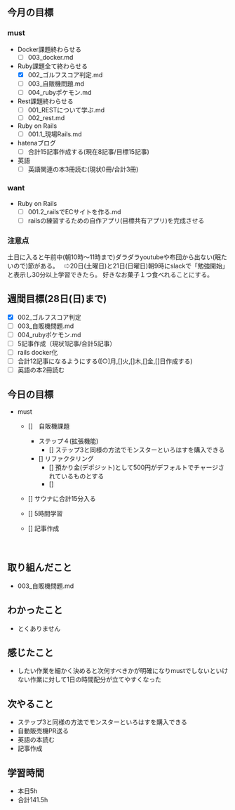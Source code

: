 ## 今月の目標
### must
  - Docker課題終わらせる
    - [ ]  003_docker.md
  - Ruby課題全て終わらせる
    - [x] 002_ゴルフスコア判定.md
    - [ ] 003_自販機問題.md
    - [ ] 004_rubyポケモン.md
  - Rest課題終わらせる
    - [ ] 001_RESTについて学ぶ.md
    - [ ] 002_rest.md
  - Ruby on Rails
    - [ ] 001.1_現場Rails.md
  - hatenaブログ
    - [ ]  合計15記事作成する(現在8記事/目標15記事)
  - 英語
    - [ ]  英語関連の本3冊読む(現状0冊/合計3冊)
### want
  - Ruby on Rails
    - [ ]  001.2_railsでECサイトを作る.md
    - [ ]  railsの練習するための自作アプリ(目標共有アプリ)を完成させる

   ### 注意点
土日に入ると午前中(朝10時〜11時まで)ダラダラyoutubeや布団から出ない(眠たいので)節がある。  
⇨20日(土曜日)と21日(日曜日)朝9時にslackで「勉強開始」と表示し30分以上学習できたら。
好きなお菓子１つ食べれることにする。




## 週間目標(28日(日)まで)
  - [x] 002_ゴルフスコア判定
  - [ ] 003_自販機問題.md
  - [ ] 004_rubyポケモン.md
  - [ ] 5記事作成（現状1記事/合計5記事）
  - [ ] rails docker化
  - [ ] 合計12記事になるようにする([○]月,[]火,[]木,[]金,[]日作成する)
  - [ ] 英語の本2冊読む

## 今日の目標
- must
  - []　自販機課題
    - ステップ４(拡張機能)
      - [] ステップ3と同様の方法でモンスターといろはすを購入できる
    - [] リファクタリング
      - [] 預かり金(デポジット)として500円がデフォルトでチャージされているものとする
      - [] 
      
  - [] サウナに合計15分入る
  - [] 5時間学習
  - [] 記事作成

  　　
## 取り組んだこと
- 003_自販機問題.md
## わかったこと
- とくありません
## 感じたこと
- したい作業を細かく決めると次何すべきかが明確になりmustでしないといけない作業に対して1日の時間配分が立てやすくなった
## 次やること
- ステップ3と同様の方法でモンスターといろはすを購入できる
- 自動販売機PR送る
- 英語の本読む
- 記事作成


## 学習時間
- 本日5h
- 合計141.5h
